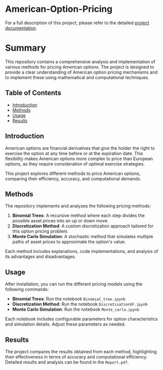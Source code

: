 # American-Option-Pricing


For a full description of this project, please refer to the detailed [project documentation](docs/nom_du_fichier.pdf).

# Summary


This repository contains a comprehensive analysis and implementation of various methods for pricing American options. The project is designed to provide a clear understanding of American option pricing mechanisms and to implement these using mathematical and computational techniques.

## Table of Contents

- [Introduction](#introduction)
- [Methods](#methods)
- [Usage](#usage)
- [Results](#results)



## Introduction

American options are financial derivatives that give the holder the right to exercise the option at any time before or at the expiration date. This flexibility makes American options more complex to price than European options, as they require consideration of optimal exercise strategies.

This project explores different methods to price American options, comparing their efficiency, accuracy, and computational demands.

## Methods

The repository implements and analyzes the following pricing methods:

1. **Binomial Trees**: A recursive method where each step divides the possible asset prices into an up or down move.
2. **Discretization Method**: A custom discretization approach tailored for this option pricing problem.
3. **Monte Carlo Simulation**: A stochastic method that simulates multiple paths of asset prices to approximate the option's value.

Each method includes explanations, code implementations, and analysis of its advantages and disadvantages.

## Usage

After installation, you can run the different pricing models using the following commands:

- **Binomial Trees**: Run the notebook `Binomial_tree.ipynb`
- **Discretization Method**: Run the notebook `DiscretisationVF.ipynb`
- **Monte Carlo Simulation**: Run the notebook `Monte_carlo.ipynb`

Each notebook includes configurable parameters for option characteristics and simulation details. Adjust these parameters as needed.

## Results

The project compares the results obtained from each method, highlighting their effectiveness in terms of accuracy and computational efficiency. Detailed results and analysis can be found in the `Report.pdf`.


